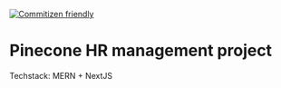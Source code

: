 [![Commitizen friendly](https://img.shields.io/badge/commitizen-friendly-brightgreen.svg)](http://commitizen.github.io/cz-cli/)

# Pinecone HR management project

Techstack: MERN + NextJS
